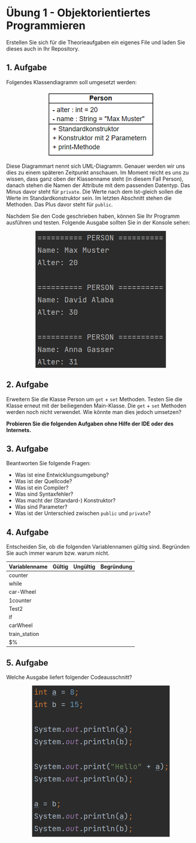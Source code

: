 # Übung 1 - Objektorientiertes Programmieren

Erstellen Sie sich für die Theorieaufgaben ein eigenes File und laden Sie dieses auch in Ihr Repository. 

## 1. Aufgabe

Folgendes Klassendiagramm soll umgesetzt werden: 

<p align="center">
  <img src="/assets/images/UML1.png" alt="Bildbeschreibung" />
</p>

Diese Diagrammart nennt sich UML-Diagramm. Genauer werden wir uns dies zu einem späteren Zeitpunkt anschauen. Im Moment reicht es uns zu wissen, dass ganz oben der Klassenname steht (in diesem Fall Person), danach stehen die Namen der Attribute mit dem passenden Datentyp. Das Minus davor steht für `private`. Die Werte nach dem Ist-gleich sollen die Werte im Standardkonstruktor sein. Im letzten Abschnitt stehen die Methoden. Das Plus davor steht für `public`.

Nachdem Sie den Code geschrieben haben, können Sie Ihr Programm ausführen und testen. Folgende Ausgabe sollten Sie in der Konsole sehen:

<p align="center">
  <img src="/assets/images/Out1.png" alt="Bildbeschreibung" />
</p>

## 2. Aufgabe

Erweitern Sie die Klasse Person um `get` + `set` Methoden. Testen Sie die Klasse erneut mit der beiliegenden Main-Klasse. Die `get` + `set` Methoden werden noch nicht verwendet. Wie könnte man dies jedoch umsetzen?

**Probieren Sie die folgenden Aufgaben ohne Hilfe der IDE oder des Internets.**

## 3. Aufgabe

Beantworten Sie folgende Fragen:

- Was ist eine Entwicklungsumgebung?
- Was ist der Quellcode?
- Was ist ein Compiler?
- Was sind Syntaxfehler?
- Was macht der (Standard-) Konstruktor?
- Was sind Parameter?
- Was ist der Unterschied zwischen `public` und `private`?

## 4. Aufgabe

Entscheiden Sie, ob die folgenden Variablennamen gültig sind. Begründen Sie auch immer warum bzw. warum nicht.

| Variablenname  | Gültig  | Ungültig  | Begründung  |
|---|---|---|---|
| counter  |   |   |   |
| while  |   |   |   |
| car-Wheel  |   |   |   |
| 1counter  |   |   |   |
| Test2  |   |   |   |
| if  |   |   |   |
| carWheel  |   |   |   |
| train_station  |   |   |   |
| $%  |   |   |   |

## 5. Aufgabe

Welche Ausgabe liefert folgender Codeausschnitt?

<p align="center">
  <img src="/assets/images/Cod1.png" alt="Bildbeschreibung" />
</p>
